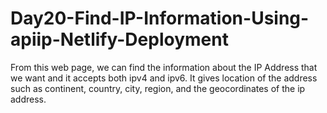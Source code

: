 # Day20-Find-IP-Information-Using-apiip-Netlify-Deployment
From this web page, we can find the information about the IP Address that we want and it accepts both ipv4 and ipv6. It gives location of the address such as continent, country, city, region, and the geocordinates of the ip address. 
